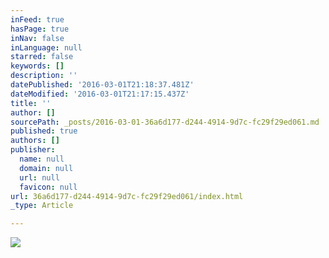 ```yaml
---
inFeed: true
hasPage: true
inNav: false
inLanguage: null
starred: false
keywords: []
description: ''
datePublished: '2016-03-01T21:18:37.481Z'
dateModified: '2016-03-01T21:17:15.437Z'
title: ''
author: []
sourcePath: _posts/2016-03-01-36a6d177-d244-4914-9d7c-fc29f29ed061.md
published: true
authors: []
publisher:
  name: null
  domain: null
  url: null
  favicon: null
url: 36a6d177-d244-4914-9d7c-fc29f29ed061/index.html
_type: Article

---
```

![](https://the-grid-user-content.s3-us-west-2.amazonaws.com/a7c93f5d-d339-4e35-aa9d-30e3ebf61624.jpg)
